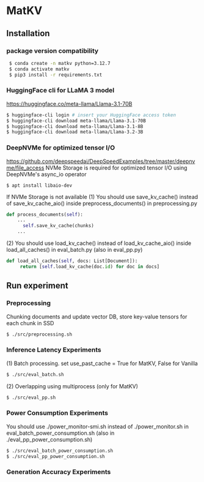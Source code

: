 # MatKV
## Installation
### package version compatibility
   ```bash
    $ conda create -n matkv python=3.12.7
    $ conda activate matkv
    $ pip3 install -r requirements.txt
   ```
### HuggingFace cli for LLaMA 3 model
https://huggingface.co/meta-llama/Llama-3.1-70B
   ```bash
   $ huggingface-cli login # insert your HuggingFace access token
   $ huggingface-cli download meta-llama/Llama-3.1-70B
   $ huggingface-cli download meta-llama/Llama-3.1-8B
   $ huggingface-cli download meta-llama/Llama-3.2-3B
   ```
### DeepNVMe for optimized tensor I/O
https://github.com/deepspeedai/DeepSpeedExamples/tree/master/deepnvme/file_access
NVMe Storage is required for optimized tensor I/O using DeepNVMe's async_io operator
   ```base
   $ apt install libaio-dev
   ```
If NVMe Storage is not available
(1) You should use save_kv_cache() instead of save_kv_cache_aio() inside preprocess_documents() in preprocessing.py

   ```python
   def process_documents(self):
       ...
         self.save_kv_cache(chunks)
       ...
   ```

(2) You should use load_kv_cache() instead of load_kv_cache_aio() inside load_all_caches() in eval_batch.py (also in eval_pp.py)

   ```python
   def load_all_caches(self, docs: List[Document]):
        return [self.load_kv_cache(doc.id) for doc in docs]
   ```
## Run experiment
### Preprocessing
Chunking documents and update vector DB, store key-value tensors for each chunk in SSD
   ```bash
   $ ./src/preprocessing.sh
   ```
### Inference Latency Experiments
(1) Batch processing. set use_past_cache = True for MatKV, False for Vanilla
   ```bash
   $ ./src/eval_batch.sh
   ```
(2) Overlapping using multiprocess (only for MatKV)
   ```bash
   $ ./src/eval_pp.sh
   ```
### Power Consumption Experiments
You should use ./power_monitor-smi.sh instead of ./power_monitor.sh in eval_batch_power_consumption.sh (also in ./eval_pp_power_consumption.sh)
   ```bash 
   $ ./src/eval_batch_power_consumption.sh
   $ ./src/eval_pp_power_consumption.sh
   ```
### Generation Accuracy Experiments
